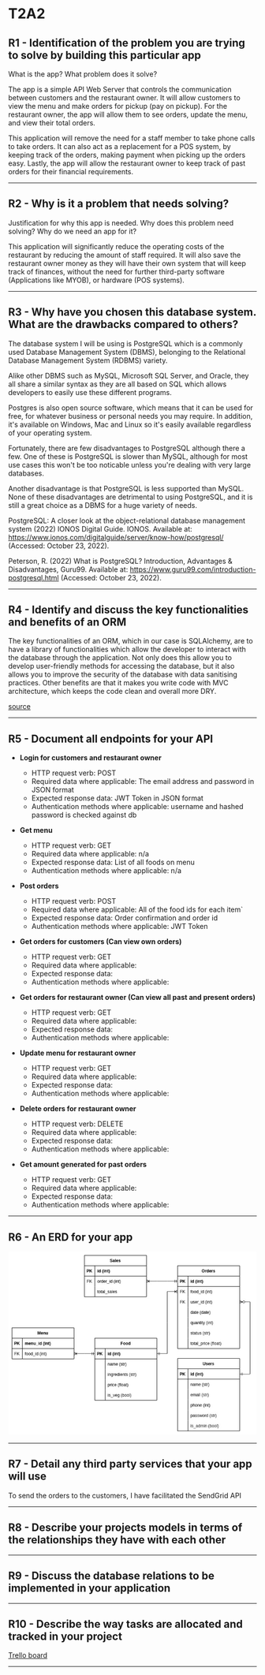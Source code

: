 # T2A2

## R1 - Identification of the problem you are trying to solve by building this particular app

What is the app? What problem does it solve?

The app is a simple API Web Server that controls the communication between customers and the restaurant owner. It will allow customers to view the menu and make orders for pickup (pay on pickup). For the restaurant owner, the app will allow them to see orders, update the menu, and view their total orders.

This application will remove the need for a staff member to take phone calls to take orders. It can also act as a replacement for a POS system, by keeping track of the orders, making payment when picking up the orders easy. Lastly, the app will allow the restaurant owner to keep track of past orders for their financial requirements.

---

## R2 - Why is it a problem that needs solving?

Justification for why this app is needed. Why does this problem need solving? Why do we need an app for it?

This application will significantly reduce the operating costs of the restaurant by reducing the amount of staff required. It will also save the restaurant owner money as they will have their own system that will keep track of finances, without the need for further third-party software (Applications like MYOB), or hardware (POS systems).

---

## R3 - Why have you chosen this database system. What are the drawbacks compared to others?

The database system I will be using is PostgreSQL which is a commonly used Database Management System (DBMS), belonging to the Relational Database Management System (RDBMS) variety.

Alike other DBMS such as MySQL, Microsoft SQL Server, and Oracle, they all share a similar syntax as they are all based on SQL which allows developers to easily use these different programs.

Postgres is also open source software, which means that it can be used for free, for whatever business or personal needs you may require. In addition, it's available on Windows, Mac and Linux so it's easily available regardless of your operating system.

Fortunately, there are few disadvantages to PostgreSQL although there a few. One of these is PostgreSQL is slower than MySQL, although for most use cases this won't be too noticable unless you're dealing with very large databases.

Another disadvantage is that PostgreSQL is less supported than MySQL. None of these disadvantages are detrimental to using PostgreSQL, and it is still a great choice as a DBMS for a huge variety of needs.

PostgreSQL: A closer look at the object-relational database management system (2022) IONOS Digital Guide. IONOS. Available at: https://www.ionos.com/digitalguide/server/know-how/postgresql/ (Accessed: October 23, 2022).

Peterson, R. (2022) What is PostgreSQL? Introduction, Advantages & Disadvantages, Guru99. Available at: https://www.guru99.com/introduction-postgresql.html (Accessed: October 23, 2022).

---

## R4 - Identify and discuss the key functionalities and benefits of an ORM

The key functionalities of an ORM, which in our case is SQLAlchemy, are to have a library of functionalities which allow the developer to interact with the database through the application. Not only does this allow you to develop user-friendly methods for accessing the database, but it also allows you to improve the security of the database with data sanitising practices. Other benefits are that it makes you write code with MVC architecture, which keeps the code clean and overall more DRY.

[source](https://stackoverflow.com/questions/1279613/what-is-an-orm-how-does-it-work-and-how-should-i-use-one)

---

## R5 - Document all endpoints for your API

* **Login for customers and restaurant owner**
  * HTTP request verb: POST
  * Required data where applicable: The email address and password in JSON format
  * Expected response data: JWT Token in JSON format
  * Authentication methods where applicable: username and hashed password is checked against db

* **Get menu**
  * HTTP request verb: GET
  * Required data where applicable: n/a
  * Expected response data: List of all foods on menu
  * Authentication methods where applicable: n/a

* **Post orders**
  * HTTP request verb: POST
  * Required data where applicable: All of the food ids for each item`
  * Expected response data: Order confirmation and order id
  * Authentication methods where applicable: JWT Token

* **Get orders for customers (Can view own orders)**
  * HTTP request verb: GET
  * Required data where applicable:
  * Expected response data:
  * Authentication methods where applicable:

* **Get orders for restaurant owner (Can view all past and present orders)**
  * HTTP request verb: GET
  * Required data where applicable:
  * Expected response data:
  * Authentication methods where applicable:

* **Update menu for restaurant owner**
  * HTTP request verb: GET
  * Required data where applicable:
  * Expected response data:
  * Authentication methods where applicable:

* **Delete orders for restaurant owner**
  * HTTP request verb: DELETE
  * Required data where applicable:
  * Expected response data:
  * Authentication methods where applicable:

* **Get amount generated for past orders**
  * HTTP request verb: GET
  * Required data where applicable:
  * Expected response data:
  * Authentication methods where applicable:

---

## R6 - An ERD for your app

![ERD](docs/ERD.jpg)

---

## R7 - Detail any third party services that your app will use

To send the orders to the customers, I have facilitated the SendGrid API

---

## R8 - Describe your projects models in terms of the relationships they have with each other

---

## R9 - Discuss the database relations to be implemented in your application

---

## R10 - Describe the way tasks are allocated and tracked in your project

[Trello board](https://trello.com/invite/b/LsTz9le2/ATTIcb57bcfce81384249b7ec8371ced357b990C3768/t2a2-kanban)

---
